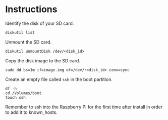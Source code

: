 # Instructions

Identify the disk of your SD card.
```
diskutil list
```

Unmount the SD card.
```
diskutil unmountDisk /dev/<disk_id>
```

Copy the disk image to the SD card.
```
sudo dd bs=1m if=image.img of=/dev/r<disk_id> conv=sync
```

Create an empty file called `ssh` in the boot partition.
```
df -h
cd /Volumes/boot
touch ssh
```

Remember to ssh into the Raspberry Pi for the first time after install in order to add it to known_hosts.


